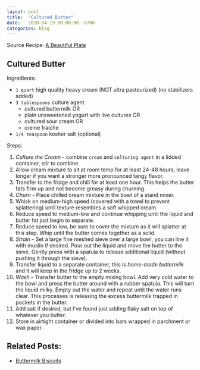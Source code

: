 ```yaml
---
layout: post
title:  "Cultured Butter"
date:   2020-04-19 00:00:00 -0700
categories: blog
---
```


Source Recipe: [A Beautiful Plate](https://www.abeautifulplate.com/how-to-make-cultured-butter/)

Cultured Butter
-

Ingredients:
- `1 quart` high quality heavy cream (NOT ultra pasteurized) (no stabilizers added)
- `3 tablespoons` culture agent
  - cultured buttermilk OR
  - plain unsweetened yogurt with live cultures OR
  - cultured sour cream OR
  - creme fraiche
- `1/4 teaspoon` kosher salt (optional)

Steps:
1. *Culture the Cream* - combine `cream` and `culturing agent` in a lidded container, stir to combine.
2. Allow cream mixture to sit at room temp for at least 24-48 hours, leave longer if you want a 
stronger more pronounced tangy flavor.
3. Transfer to the fridge and chill for at least one hour. This helps the butter fats
firm up and not become greasy during churning. 
4. *Churn* - Place chilled cream mixture in the bowl of a stand mixer.
5. Whisk on medium-high speed (covered with a towel to prevent splattering) until texture resembles a soft whipped cream.
6. Reduce speed to medium-low and continue whipping until the liquid and butter fat just begin to separate. 
7. Reduce speed to low, be sure to cover the mixture as it will splatter at this step. Whip until the butter comes 
together as a solid. 
8. *Strain* - Set a large fine meshed sieve over a large bowl, you can line it with muslin if desired. 
Pour out the liquid and move the butter to the sieve. Gently press with a spatula
to release additional liquid (without pushing it through the sieve). 
9. Transfer liquid to a separate container, this is *home-made buttermilk* and it will keep in the fridge up to 2 weeks. 
10. *Wash* - Transfer butter to the empty mixing bowl. Add very cold water to the bowl and press the butter around with 
a rubber spatula. This will turn the liquid milky. Empty out the water and repeat until the water runs clear. This processes 
is releasing the excess buttermilk trapped in pockets in the butter. 
11. Add salt if desired, but I've found just adding flaky salt on top of whatever you butter. 
12. Store in airtight container or divided into bars wrapped in parchment or wax paper.

Related Posts:
-
- [Buttermilk Biscuits](/blog/2020/05/02/Buttermilk-Biscuits.html)